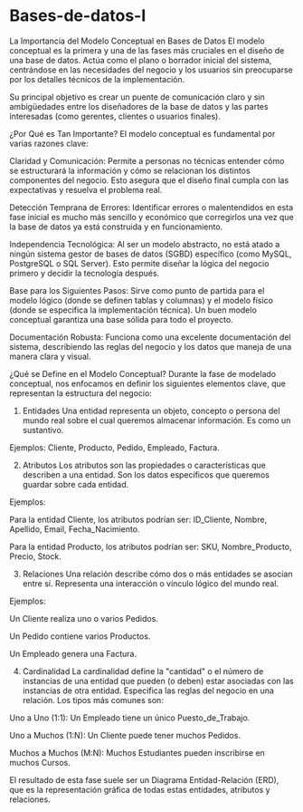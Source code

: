 # Bases-de-datos-I



La Importancia del Modelo Conceptual en Bases de Datos
El modelo conceptual es la primera y una de las fases más cruciales en el diseño de una base de datos. Actúa como el plano o borrador inicial del sistema, centrándose en las necesidades del negocio y los usuarios sin preocuparse por los detalles técnicos de la implementación.

Su principal objetivo es crear un puente de comunicación claro y sin ambigüedades entre los diseñadores de la base de datos y las partes interesadas (como gerentes, clientes o usuarios finales).

¿Por Qué es Tan Importante?
El modelo conceptual es fundamental por varias razones clave:

Claridad y Comunicación: Permite a personas no técnicas entender cómo se estructurará la información y cómo se relacionan los distintos componentes del negocio. Esto asegura que el diseño final cumpla con las expectativas y resuelva el problema real.

Detección Temprana de Errores: Identificar errores o malentendidos en esta fase inicial es mucho más sencillo y económico que corregirlos una vez que la base de datos ya está construida y en funcionamiento.

Independencia Tecnológica: Al ser un modelo abstracto, no está atado a ningún sistema gestor de bases de datos (SGBD) específico (como MySQL, PostgreSQL o SQL Server). Esto permite diseñar la lógica del negocio primero y decidir la tecnología después.

Base para los Siguientes Pasos: Sirve como punto de partida para el modelo lógico (donde se definen tablas y columnas) y el modelo físico (donde se especifica la implementación técnica). Un buen modelo conceptual garantiza una base sólida para todo el proyecto.

Documentación Robusta: Funciona como una excelente documentación del sistema, describiendo las reglas del negocio y los datos que maneja de una manera clara y visual.

¿Qué se Define en el Modelo Conceptual?
Durante la fase de modelado conceptual, nos enfocamos en definir los siguientes elementos clave, que representan la estructura del negocio:

1. Entidades
Una entidad representa un objeto, concepto o persona del mundo real sobre el cual queremos almacenar información. Es como un sustantivo.

Ejemplos: Cliente, Producto, Pedido, Empleado, Factura.

2. Atributos
Los atributos son las propiedades o características que describen a una entidad. Son los datos específicos que queremos guardar sobre cada entidad.

Ejemplos:

Para la entidad Cliente, los atributos podrían ser: ID_Cliente, Nombre, Apellido, Email, Fecha_Nacimiento.

Para la entidad Producto, los atributos podrían ser: SKU, Nombre_Producto, Precio, Stock.

3. Relaciones
Una relación describe cómo dos o más entidades se asocian entre sí. Representa una interacción o vínculo lógico del mundo real.

Ejemplos:

Un Cliente realiza uno o varios Pedidos.

Un Pedido contiene varios Productos.

Un Empleado genera una Factura.

4. Cardinalidad
La cardinalidad define la "cantidad" o el número de instancias de una entidad que pueden (o deben) estar asociadas con las instancias de otra entidad. Especifica las reglas del negocio en una relación. Los tipos más comunes son:

Uno a Uno (1:1): Un Empleado tiene un único Puesto_de_Trabajo.

Uno a Muchos (1:N): Un Cliente puede tener muchos Pedidos.

Muchos a Muchos (M:N): Muchos Estudiantes pueden inscribirse en muchos Cursos.

El resultado de esta fase suele ser un Diagrama Entidad-Relación (ERD), que es la representación gráfica de todas estas entidades, atributos y relaciones.



